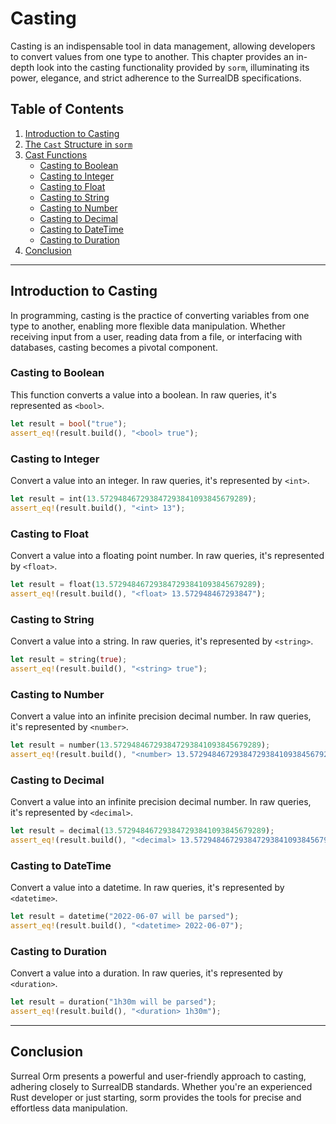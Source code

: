 # Casting

Casting is an indispensable tool in data management, allowing developers to
convert values from one type to another. This chapter provides an in-depth look
into the casting functionality provided by `sorm`, illuminating its
power, elegance, and strict adherence to the SurrealDB specifications.

## Table of Contents

1. [Introduction to Casting](#introduction-to-casting)
2. [The `Cast` Structure in `sorm`](#the-cast-structure-in-sorm)
3. [Cast Functions](#cast-functions)
   - [Casting to Boolean](#casting-to-boolean)
   - [Casting to Integer](#casting-to-integer)
   - [Casting to Float](#casting-to-float)
   - [Casting to String](#casting-to-string)
   - [Casting to Number](#casting-to-number)
   - [Casting to Decimal](#casting-to-decimal)
   - [Casting to DateTime](#casting-to-datetime)
   - [Casting to Duration](#casting-to-duration)
4. [Conclusion](#conclusion)

---

## Introduction to Casting

In programming, casting is the practice of converting variables from one type to
another, enabling more flexible data manipulation. Whether receiving input from
a user, reading data from a file, or interfacing with databases, casting becomes
a pivotal component.

### Casting to Boolean

This function converts a value into a boolean. In raw queries, it's represented
as `<bool>`.

```rust
let result = bool("true");
assert_eq!(result.build(), "<bool> true");
```

### Casting to Integer

Convert a value into an integer. In raw queries, it's represented by `<int>`.

```rust
let result = int(13.572948467293847293841093845679289);
assert_eq!(result.build(), "<int> 13");
```

### Casting to Float

Convert a value into a floating point number. In raw queries, it's represented
by `<float>`.

```rust
let result = float(13.572948467293847293841093845679289);
assert_eq!(result.build(), "<float> 13.572948467293847");
```

### Casting to String

Convert a value into a string. In raw queries, it's represented by `<string>`.

```rust
let result = string(true);
assert_eq!(result.build(), "<string> true");
```

### Casting to Number

Convert a value into an infinite precision decimal number. In raw queries, it's
represented by `<number>`.

```rust
let result = number(13.572948467293847293841093845679289);
assert_eq!(result.build(), "<number> 13.572948467293847293841093845679289");
```

### Casting to Decimal

Convert a value into an infinite precision decimal number. In raw queries, it's
represented by `<decimal>`.

```rust
let result = decimal(13.572948467293847293841093845679289);
assert_eq!(result.build(), "<decimal> 13.572948467293847293841093845679289");
```

### Casting to DateTime

Convert a value into a datetime. In raw queries, it's represented by
`<datetime>`.

```rust
let result = datetime("2022-06-07 will be parsed");
assert_eq!(result.build(), "<datetime> 2022-06-07");
```

### Casting to Duration

Convert a value into a duration. In raw queries, it's represented by
`<duration>`.

```rust
let result = duration("1h30m will be parsed");
assert_eq!(result.build(), "<duration> 1h30m");
```

---

## Conclusion

Surreal Orm presents a powerful and user-friendly approach to casting, adhering
closely to SurrealDB standards. Whether you're an experienced Rust developer or
just starting, sorm provides the tools for precise and effortless data
manipulation.
